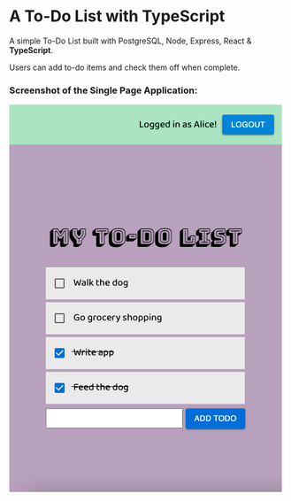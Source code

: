 # A To-Do List with TypeScript

A simple To-Do List built with PostgreSQL, Node, Express, React & **TypeScript**.

Users can add to-do items and check them off when complete.

### Screenshot of the Single Page Application:

!["Screenshot of To-Do List App"](/docs/todo.png)